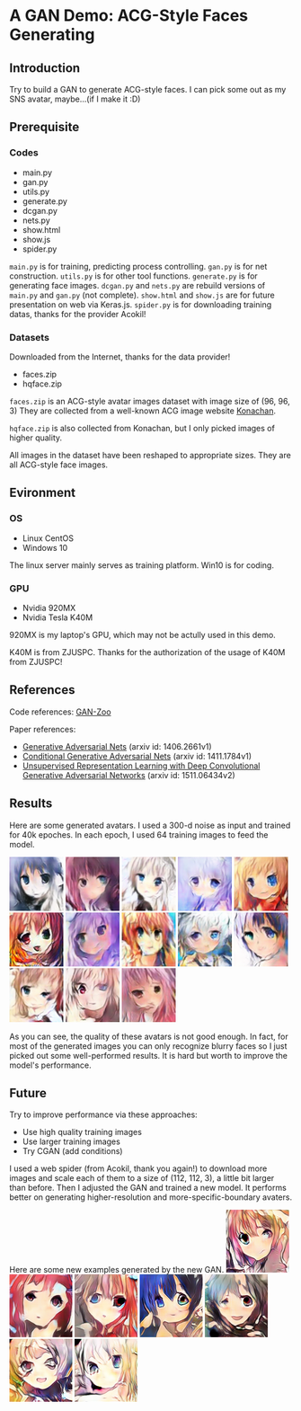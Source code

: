 # A GAN Demo: ACG-Style Faces Generating
## Introduction
Try to build a GAN to generate ACG-style faces. I can pick some out as my SNS avatar, maybe...(if I make it :D)

## Prerequisite
### Codes
* main.py
* gan.py
* utils.py
* generate.py
* dcgan.py
* nets.py
* show.html
* show.js
* spider.py


`main.py` is for training, predicting process controlling. `gan.py` is for net construction. `utils.py` is for other tool functions. `generate.py` is for generating face images. `dcgan.py` and `nets.py` are rebuild versions of `main.py` and `gan.py` (not complete). `show.html` and `show.js` are for future presentation on web via Keras.js. `spider.py` is for downloading training datas, thanks for the provider Acokil! 


### Datasets
Downloaded from the Internet, thanks for the data provider!
* faces.zip
* hqface.zip

`faces.zip` is an ACG-style avatar images dataset with image size of (96, 96, 3) They are collected from a well-known ACG image website [Konachan](http://konachan.net "Konachan~").

`hqface.zip` is also collected from Konachan, but I only picked images of higher quality.

All images in the dataset have been reshaped to appropriate sizes. They are all ACG-style face images.

## Evironment
### OS
* Linux CentOS
* Windows 10

The linux server mainly serves as training platform. Win10 is for coding.

### GPU
* Nvidia 920MX
* Nvidia Tesla K40M

920MX is my laptop's GPU, which may not be actully used in this demo.

K40M is from ZJUSPC. Thanks for the authorization of the usage of K40M from ZJUSPC!

## References
Code references: [GAN-Zoo](https://github.com/hindupuravinash/the-gan-zoo)

Paper references: 
* [Generative Adversarial Nets](https://arxiv.org/abs/1406.2661v1) (arxiv id: 1406.2661v1)
* [Conditional Generative Adversarial Nets](https://arxiv.org/abs/1411.1784v1) (arxiv id: 1411.1784v1)
* [Unsupervised Representation Learning with Deep Convolutional Generative Adversarial Networks](https://arxiv.org/abs/1511.06434v2) (arxiv id: 1511.06434v2)

## Results
Here are some generated avatars. I used a 300-d noise as input and trained for 40k epoches. In each epoch, I used 64 training images to feed the model.

![14](example/14.png "No.14") ![72](example/72.png "No.72") ![77](example/77.png "No.77") ![216](example/216.png "No.216") ![221](example/221.png "No.221") ![238](example/238.png "No.238") ![239](example/239.png "No.239") ![249](example/249.png "No.249") ![250](example/250.png "No.250") ![258](example/258.png "No.258") ![260](example/260.png "No.260") ![276](example/276.png "No.276") ![277](example/277.png "No.277")

As you can see, the quality of these avatars is not good enough. In fact, for most of the generated images you can only recognize blurry faces so I just picked out some well-performed results. It is hard but worth to improve the model's performance.

## Future
Try to improve performance via these approaches:
* Use high quality training images
* Use larger training images
* Try CGAN (add conditions)

I used a web spider (from Acokil, thank you again!) to download more images and scale each of them to a size of (112, 112, 3), a little bit larger than before. Then I adjusted the GAN and trained a new model. It performs better on generating higher-resolution and more-specific-boundary avaters.

Here are some new examples generated by the new GAN.
![hq4](example/hq4.png) ![hq18](example/hq18.png) ![hq23](example/hq23.png) ![hq29](example/hq29.png) ![hq30](example/hq30.png) ![hq31](example/hq31.png) ![hq37](example/hq37.png)